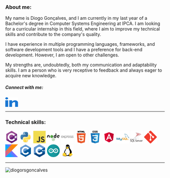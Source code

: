 <h3 align="left">About me:</h3>
<p align="left">
  My name is Diogo Gonçalves, and I am currently in my last year of a Bachelor's degree in Computer Systems Engineering at IPCA. I am looking for a curricular internship in this field, where I aim to improve my technical skills and contribute to the company's quality.
  
  I have experience in multiple programming languages, frameworks, and software development tools and I have a preference for back-end development. However, I am open to other challenges.
  
  My strengths are, undoubtedly, both my communication and adaptability skills. I am a person who is very receptive to feedback and always eager to acquire new knowledge.
  
  <h5>Connect with me:</h5>
  <p align="left">
    <a href="https://linkedin.com/in/diogorsgoncalves" target="blank"><img align="center" src="./assets/linkedin-original.svg" alt="diogorsgoncalves" height="30" width="40" /></a>
  </p>
</p>
<hr>
<h3 align="left">Technical skills:</h3>
<p align="left">
  <img src="./assets/csharp-original.svg" alt="csharp" width="40" height="40"/>
  <img src="./assets/python-original.svg" alt="python" width="40" height="40"/>
  <img src="./assets/javascript-original.svg" alt="javascript" width="40" height="40"/>
  <img src="./assets/nodejs-original.svg" alt="nodejs" width="40" height="40"/>
  <img src="./assets/express-original.svg" alt="express" width="40" height="40"/>
  <img src="./assets/html5-original.svg" alt="html5" width="40" height="40"/>
  <img src="./assets/css3-original.svg" alt="css3" width="40" height="40"/>
  <img src="./assets/angular-original.svg" alt="angular" width="40" height="40"/>
  <img src="./assets/mysql-original.svg" alt="mysql" width="40" height="40"/>
  <img src="./assets/ssms-original.svg" alt="mssql" width="40" height="40"/>
  <img src="./assets/git-original.svg" alt="git" width="40" height="40"/>
  <img src="./assets/kotlin-original.svg" alt="kotlin" width="40" height="40"/>
  <img src="./assets/c-original.svg" alt="c" width="40" height="40"/>
  <img src="./assets/cplusplus-original.svg" alt="cplusplus" width="40" height="40"/>
  <img src="./assets/arduino-original.svg" alt="arduino" width="40" height="40"/>
  <img src="./assets/linux-original.svg" alt="linux" width="40" height="40"/>
</p>
<hr>
<img height="200em" padding="0" src="https://github-readme-stats.vercel.app/api/top-langs/?username=diogorsgoncalves&theme=dark&hide_border=true&include_all_commits=true&count_private=true&layout=compact&hide_border=false" alt="diogorsgoncalves" />
